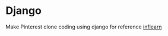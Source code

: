 # Django
Make Pinterest clone coding using django for reference [inflearn](https://www.inflearn.com/)
